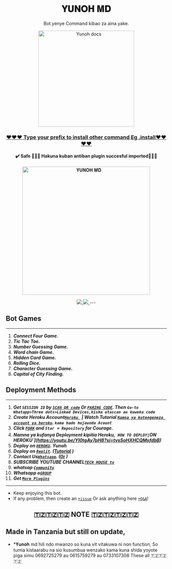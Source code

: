  <h1 align="center"> 𝐘𝐔𝐍𝐎𝐇 𝐌𝐃 </h1> 
<p align="center"> Bot yenye Command kibao za aina yake. </p>

<p align="center">
  <a href="https://youtube.com/@yunoh_of_tech-housetv?si=mhgr-wvsV-3CuahM">
    <img alt="Yunoh docs" height="300" src="https://telegra.ph/file/b92d5cb8807bde115259e.jpg">
  </a>
</p>
 
<h3 align="center"> <a href="https://github.com/SuhailTechInfo/Suhail-Md-Media">❤❤❤ Type your prefix to install other command Eg .install❤❤❤❤</a></h3> 

<h4 align="center"> ✔️ Safe 💯💯💯 Hakuna kuban antiban plugin succesful imported🙏🙏🙏</h4> 


<p align="center">
  <a hre"https://youtube.com/@yunoh_of_tech-housetv?si=_hDZqd0tp-ppVBwd">
    <img alt="𝐘𝐔𝐍𝐎𝐇 𝐌𝐃" height="400" src="/lib/assets/pk.jpg">
  </a>
</p>
    
   
   
<p align="center">
   <a href="https://github.com/SuhailTechInfo/Suhail-Md/fork">
    <img src="https://img.shields.io/github/forks/SuhailTechInfo/Suhail-Md?style=flat-square&logo=github&color=darkred">
   </a>
  <a href="https://github.com/SuhailTechInfo/Suhail-Md/stargazers"> 
     <img src="https://img.shields.io/github/stars/SuhailTechInfo/Suhail-Md?style=flat-square&logo=github&color=darkred">
 </a>
---



## Bot Games
---
1. ***Connect Four Game.***
2.  ***Tic Tac Toe.***
3.  ***Number Guessing Game.***
4.  ***Word chain Game.***
5.  ***Hidden Card Game.***
6.  ***Rolling Dice.***
7.  ***Character Guessing Game.***
8.  ***Capital of City Finding.***
##


 




    
   
## Deployment Methods
---
1.  ***Get `SESSION ID` by [`SCAN QR code`](https://suhail-md-vtsf.onrender.com/) Or [`PARING CODE`](https://suhail-md-vtsf.onrender.com/code). Then `Go-to Whatapp>Three dots>Linked Devices,kisha utascan au kuweka code`***
2.  ***Create Heroku Account[`Heroku `](heroku.com) | Watch Tutorial [`Namna ya kutengeneza account ya heroku`](https://youtube.com/@yunoh_of_tech-housetv?si=_hDZqd0tp-ppVBwd). `kama bado hujaunda Acount`***
3.  ***Click [`FORK`](https://github.com/SuhailTechInfo/Suhail-Md/fork) and `Star ⭐ Repository` for Courage.***
4.  ***Namna ya kufanya Deployment kipitia Heroku,` HOW TO DEPLOY[`ON HEROKU`](https://youtu.be/Yl0tgAy7pH8?si=tvsSoHXHCQMsfdbB)***
5.  ***Deploy on [`HEROKU`](https://suhail-web01.vercel.app/deploy?platform=suhail).  Yunoh***
6.  ***Deploy on [`Replit`](https://suhail-web01.vercel.app/deploy?platform=repl). ([Tutorial](https://youtu.be/hPXU9OjMryQ) )***
7.  ***Contact Us[`Whatsapp`](https://wa.me/255692725279). ([0r](https://wa.me/255615759279) )***
8.  ***SUBSCRIBE YOUTUBE CHANNEL[`TECH HOUSE tv`](https://youtube.com/@yunoh_of_tech-housetv?si=_hDZqd0tp-ppVBwd)***
9. ***whatsap [`Community`](https://chat.whatsapp.com/FVnGRQDIgiBGJVDadBw49v)***
10. ***Whatsapp o[`GROUP`](https://chat.whatsapp.com/KSLsNVrUsseI84S76zTYHK)***
10. ***Get [`More Plugins`](https://github.com/SuhailTechInfo/Suhail-Md-Media)***
---


- Keep enjoying this bot.
- If any problem, then create an [`+issue`](https://wa.me/255692725279) Or ask anything here [`+Q&A`](https://yunohclassictz.websites.co.in/)!




<h2 align="center">  🇹🇿🇹🇿🇹🇿 NOTE 🇹🇿🇹🇿🇹🇿🇹🇿 </h2>

   
## Made in Tanzania but still on update, 

- *𝐘𝐮𝐧𝐨𝐡 md hili ndo mwanzo so kuna vit vitakuwa ni non function, So tumia kistaarabu na sio kusumbua wenzako kama kuna shida yoyote piga simu 0692725279 au 0615759279 au 0733107308 These all 🇹🇿🇹🇿🇹🇿
